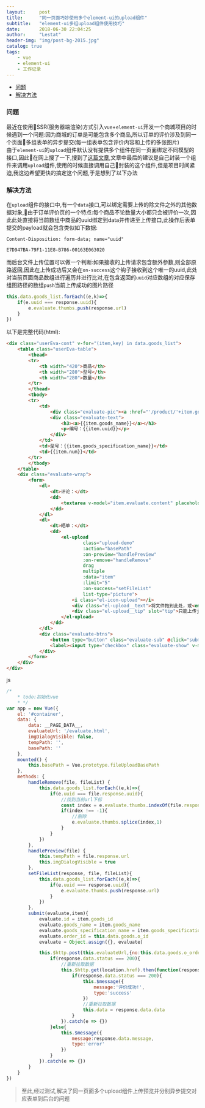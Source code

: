 ```yaml
---
layout:     post
title:      "同一页面巧妙使用多个element-ui的upload组件"
subtitle:   "element-ui多组upload组件使用技巧"
date:       2018-06-30 22:04:25
author:     "Lestat"
header-img: "img/post-bg-2015.jpg"
catalog: true
tags:
    - vue
    - element-ui
    - 工作记录
---
```


- [问题](#%E9%97%AE%E9%A2%98)
- [解决方法](#%E8%A7%A3%E5%86%B3%E6%96%B9%E6%B3%95)

### 问题
最近在使用SSR(服务器端渲染)方式引入`vue`+`element-ui`开发一个商城项目的时候遇到一个问题:因为商城的订单是可能包含多个商品,所以订单的评价涉及到同一个页面多组表单的异步提交(每一组表单包含评价内容和上传的多张图片)  
由于`element-ui`的`upload`组件默认没有提供多个组件在同一页面绑定不同模型的接口,因此在网上搜了一下,搜到了[这篇文章](https://www.guoxiongfei.cn/cntech/2701.html),文章中最后的建议是自己封装一个组件来调用`upload`组件,使用的时候直接调用自己封装的这个组件,但是项目时间紧迫,我这边希望更快的搞定这个问题,于是想到了以下办法  


### 解决方法
在`upload`组件的接口中,有一个`data`接口,可以绑定需要上传的除文件之外的其他数据对象,由于订单评价页的一个特点:每个商品不论数量大小都只会被评价一次,因此此处直接将当前数组中商品的uuid绑定到data并传递至上传接口,此操作后表单提交的payload就会包含类似如下数据:
```
Content-Disposition: form-data; name="uuid"

E7D947BA-79F1-11E8-B786-00163E063020
```
而后台文件上传位置可以做一个判断:如果接收的上传请求包含额外参数,则全部原路返回,因此在上传成功后又会在`on-success`这个钩子接收到这个唯一的uuid,此处对当前页面商品数组进行遍历并进行比对,在包含返回的`uuid`对应数组的对应保存组图路径的数组`push`当前上传成功的图片路径  

```javascript
this.data.goods_list.forEach((e,k)=>{
    if(e.uuid === response.uuid){
        e.evaluate.thumbs.push(response.url)
    }
})
```

以下是完整代码(html):  
```html
<div class="userEva-cont" v-for="(item,key) in data.goods_list">
    <table class="userEva-table">
        <thead>
        <tr>
            <th width="420">商品</th>
            <th width="280">型号</th>
            <th width="280">数量</th>
        </tr>
        </thead>
        <tbody>
        <tr>
            <td>
                <div class="evaluate-pic"><a :href="'/product/'+item.goods_id+'.html'"><img :src="'__PHOTO__'+item.thumb"></a></div>
                <div class="evaluate-text">
                    <h3><a>{{item.goods_name}}</a></h3>
                    <p>编号：{{item.uuid}}</p>
                </div>
            </td>
            <td>型号：{{item.goods_specification_name}}</td>
            <td>{{item.num}}</td>
        </tr>
        </tbody>
    </table>
    <div class="evaluate-wrap">
        <form>
            <dl>
                <dt>评论：</dt>
                <dd>
                    <textarea v-model="item.evaluate.content" placeholder="评论内容"></textarea>
                </dd>
            </dl>
            <dl>
                <dt>晒单：</dt>
                <dd>
                    <el-upload
                            class="upload-demo"
                            :action="basePath"
                            :on-preview="handlePreview"
                            :on-remove="handleRemove"
                            drag
                            multiple
                            :data="item"
                            :limit="5"
                            :on-success="setFileList"
                            list-type="picture">
                        <i class="el-icon-upload"></i>
                        <div class="el-upload__text">将文件拖到此处，或<em>点击上传</em></div>
                        <div class="el-upload__tip" slot="tip">只能上传jpg/png文件，且不超过500kb</div>
                    </el-upload>
                </dd>
            </dl>
            <div class="evaluate-btns">
                <button type="button" class="evaluate-sub" @click="submit(item.evaluate,item)">提交评价</button>
                <label><input type="checkbox" class="evaluate-show" v-model="item.evaluate.is_anonymous">匿名评价</label>
            </div>
        </form>
    </div>
</div>
```

js
```javascript
/*
    * todo:初始化vue
    * */
var app = new Vue({
    el: '#container',
    data: {
        data: __PAGE_DATA__,
        evaluateUrl: '/evaluate.html',
        imgDialogVisible: false,
        tempPath: '',
        basePath: ''
    },
    mounted() {
        this.basePath = Vue.prototype.fileUploadBasePath
    },
    methods: {
        handleRemove(file, fileList) {
            this.data.goods_list.forEach((e,k)=>{
                if(e.uuid === file.response.uuid){
                    //找到当前url下标
                    const index = e.evaluate.thumbs.indexOf(file.response.url)
                    if(index !== -1){
                        //删除
                        e.evaluate.thumbs.splice(index,1)
                    }
                }
            })
        },
        handlePreview(file) {
            this.tempPath = file.response.url
            this.imgDialogVisible = true
        },
        setFileList(response, file, fileList){
            this.data.goods_list.forEach((e,k)=>{
                if(e.uuid === response.uuid){
                    e.evaluate.thumbs.push(response.url)
                }
            })
        },
        submit(evaluate,item){
            evaluate.id = item.goods_id
            evaluate.goods_name = item.goods_name
            evaluate.goods_specification_name = item.goods_specification_name
            evaluate.order_id = this.data.goods.o_id
            evaluate = Object.assign({}, evaluate)

            this.$http.post(this.evaluateUrl,{no:this.data.goods.o_orderno,evaluate:evaluate}).then(response => {
                if(response.data.status === 200){
                    //重新拉取数据
                    this.$http.get(location.href).then(function(response){
                        if(response.data.status === 200){
                            this.$message({
                                message:'评价成功!',
                                type:'success'
                            })
                            //重新拉取数据
                            this.data = response.data.data
                        }
                    }).catch(e => {})
                }else{
                    this.$message({
                        message:response.data.message,
                        type:'error'
                    })
                }
            }).catch(e => {})
        }
    }
})
```

> 至此,经过测试,解决了同一页面多个upload组件上传预览并分别异步提交对应表单到后台的问题